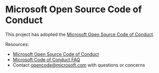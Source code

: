 # Microsoft Open Source Code of Conduct

This project has adopted the [Microsoft Open Source Code of Conduct][01].

Resources:

- [Microsoft Open Source Code of Conduct][01]
- [Microsoft Code of Conduct FAQ][02]
- Contact [opencode@microsoft.com][03] with questions or concerns

<!-- link references -->
[01]: https://opensource.microsoft.com/codeofconduct/
[02]: https://opensource.microsoft.com/codeofconduct/faq/
[03]: mailto:opencode@microsoft.com
